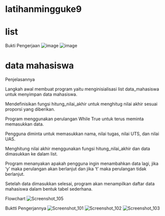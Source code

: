 # latihanmingguke9

# list
Bukti Pengerjaan
![image](https://github.com/hanur1303/latihanmingguke9/assets/148194701/1a9d62ee-1b62-4429-bd58-9a0dc232d814)
![image](https://github.com/hanur1303/latihanmingguke9/assets/148194701/0a9abcc8-d43c-430e-83bc-14a9815e0022)

# data mahasiswa
Penjelasannya

Langkah awal membuat program yaitu menginisialisasi list data_mahasiswa untuk menyimpan data mahasiswa.

Mendefinisikan fungsi hitung_nilai_akhir untuk menghitug nilai akhir sesuai proporsi yang diberikan.

Program menggunakan perulangan While True untuk terus meminta memasukkan data.

Pengguna diminta untuk memasukkan nama, nilai tugas, nilai UTS, dan nilai UAS.

Menghitung nilai akhir menggunakan fungsi hitung_nilai_akhir dan data dimasukkan ke dalam list.

Program menanyakan apakah pengguna ingin menambahkan data lagi, jika ‘y’ maka perulangan akan berlanjut dan jika ‘t’ maka perulangan tidak berlanjut.

Setelah data dimasukkan selesai, program akan menampilkan daftar data mahasiswa dalam bentuk tabel sederhana.

Flowchart
![Screenshot_105](https://github.com/hanur1303/latihanmingguke9/assets/148194701/512c57b7-2fc8-4bb9-b7a8-8ad796aeadfb)


Buktti Pengerjannya
![Screenshot_101](https://github.com/hanur1303/latihanmingguke9/assets/148194701/01e930bb-dafc-462d-9763-025cb54ca4a4)
![Screenshot_102](https://github.com/hanur1303/latihanmingguke9/assets/148194701/5ab0a4e0-fc9b-4377-b8d1-495c177be0e1)
![Screenshot_103](https://github.com/hanur1303/latihanmingguke9/assets/148194701/8995b3fe-16c2-467c-b121-5d9d96942d90)

